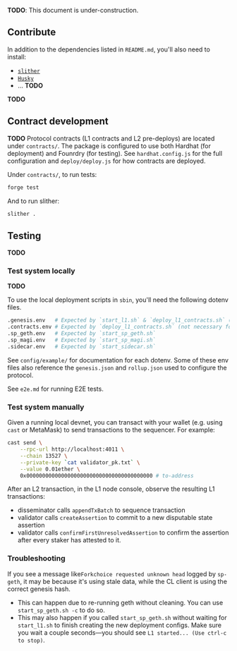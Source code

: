 **TODO**: This document is under-construction.

## Contribute
In addition to the dependencies listed in `README.md`, you'll also need to install:
- [`slither`](https://github.com/crytic/slither)
- [`Husky`](https://www.npmjs.com/package/husky)
- ... **TODO**

**TODO**

## Contract development
**TODO**
Protocol contracts (L1 contracts and L2 pre-deploys) are located under `contracts/`.
The package is configured to use both Hardhat (for deployment) and Founrdry (for testing).
See `hardhat.config.js` for the full configuration and `deploy/deploy.js` for how contracts are deployed.

Under `contracts/`, to run tests:
```sh
forge test
```
And to run slither:
```sh
slither .
```

## Testing

**TODO**

### Test system locally

**TODO**

To use the local deployment scripts in `sbin`, you'll need the following dotenv files.
```sh
.genesis.env   # Expected by `start_l1.sh` & `deploy_l1_contracts.sh` (not necessary for existing chains)
.contracts.env # Expected by `deploy_l1_contracts.sh` (not necessary for existing chains)
.sp_geth.env   # Expected by `start_sp_geth.sh`
.sp_magi.env   # Expected by `start_sp_magi.sh`
.sidecar.env   # Expected by `start_sidecar.sh`
```
See `config/example/` for documentation for each dotenv.
Some of these env files also reference the `genesis.json` and `rollup.json` used to configure the protocol.

See `e2e.md` for running E2E tests.

### Test system manually
Given a running local devnet, you can transact with your wallet (e.g. using `cast` or MetaMask) to send transactions to the sequencer. For example:
```bash
cast send \
    --rpc-url http://localhost:4011 \
    --chain 13527 \
    --private-key `cat validator_pk.txt` \
    --value 0.01ether \
    0x0000000000000000000000000000000000000000 # to-address
```

After an L2 transaction, in the L1 node console, observe the resulting L1 transactions:
- disseminator calls `appendTxBatch` to sequence transaction
- validator calls `createAssertion` to commit to a new disputable state assertion
- validator calls `confirmFirstUnresolvedAssertion` to confirm the assertion after every staker has attested to it.

### Troubleshooting

If you see a message like`Forkchoice requested unknown head` logged by `sp-geth`, it may be because it's using stale data, while the CL client is using the correct genesis hash.
- This can happen due to re-running geth without cleaning. You can use `start_sp_geth.sh -c` to do so.
- This may also happen if you called `start_sp_geth.sh` without waiting for `start_l1.sh` to finish creating the new deployment configs. Make sure you wait a couple seconds—you should see `L1 started... (Use ctrl-c to stop)`.
